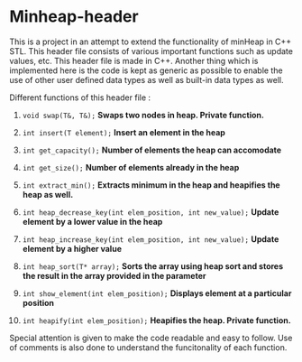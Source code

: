 # Minheap-header

This is a project in an attempt to extend the functionality of minHeap in C++ STL. This header file consists of various important functions such as update values, etc. This header file is made in C++. Another thing which is implemented here is the code is kept as generic as possible to enable the use of other user defined data types as well as built-in data types as well.



Different functions of this header file : 

1. `void swap(T&, T&);`
<b>Swaps two nodes in heap. Private function. </b>


2.  `int insert(T element);`
<b>Insert an element in the heap</b>

3.  `int get_capacity();`
<b> Number of elements the heap can accomodate</b>

4.  `int get_size();`
<b>Number of elements already in the heap</b>

5.  `int extract_min();`
<b>Extracts minimum in the heap and heapifies the heap as well.</b>

6.  `int heap_decrease_key(int elem_position, int new_value);`
<b>Update element by a lower value in the heap</b>

7.  `int heap_increase_key(int elem_position, int new_value);`
<b>Update element by a higher value </b>

8.  `int heap_sort(T* array);`
<b> Sorts the array using heap sort and stores the result in the array provided in the parameter </b>

9.  `int show_element(int elem_position);`
<b>Displays element at a particular position</b>

10. `int heapify(int elem_position);`
<b> Heapifies the heap. Private function. </b>


Special attention is given to make the code readable and easy to follow.
Use of comments is also done to understand the funcitonality of each function.

